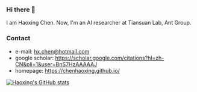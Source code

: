 ### Hi there 👋
I am Haoxing Chen. Now, I'm an AI researcher at Tiansuan Lab, Ant Group. 

### Contact
- e-mail: hx.chen@hotmail.com
- google scholar: https://scholar.google.com/citations?hl=zh-CN&pli=1&user=BnS7HzAAAAAJ
- homepage: https://chenhaoxing.github.io/

[![Haoxing's GitHub stats](https://github-readme-stats.vercel.app/api?username=chenhaoxing&theme=dracula)](https://github.com/anuraghazra/github-readme-stats)
